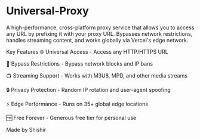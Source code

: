 # Universal-Proxy
A high-performance, cross-platform proxy service that allows you to access any URL by prefixing it with your proxy URL. Bypasses network restrictions, handles streaming content, and works globally via Vercel's edge network.

Key Features
🌐 Universal Access - Access any HTTP/HTTPS URL

🚫 Bypass Restrictions - Bypass network blocks and IP bans

📺 Streaming Support - Works with M3U8, MPD, and other media streams

🔒 Privacy Protection - Random IP rotation and user-agent spoofing

⚡ Edge Performance - Runs on 35+ global edge locations

🆓 Free Forever - Generous free tier for personal use


Made by Shishir
